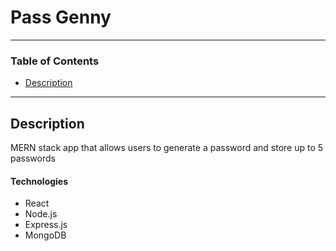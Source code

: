 # Pass Genny

---

### Table of Contents
- [Description](#description)

---

## Description
MERN stack app that allows users to generate a password and store up to 5 passwords

#### Technologies
- React
- Node.js
- Express.js
- MongoDB
